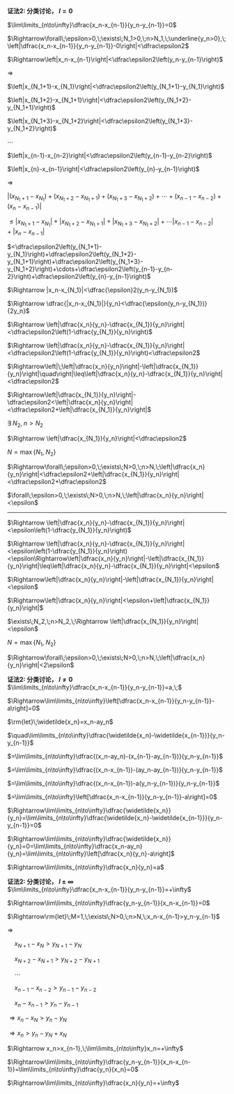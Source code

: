 **证法2: 分类讨论， $l=0$**  
  
$\lim\limits_{n\to\infty}\dfrac{x_n-x_{n-1}}{y_n-y_{n-1}}=0$  
  
$\Rightarrow\forall\;\epsilon>0,\;\exists\;N_1>0,\;n>N_1,\;\underline{y_n>0},\;\left|\dfrac{x_n-x_{n-1}}{y_n-y_{n-1}}-0\right|<\dfrac\epsilon2$  
  
$\Rightarrow\left|x_n-x_{n-1}\right|<\dfrac\epsilon2\left(y_n-y_{n-1}\right)$  
  
$\Rightarrow$  
  
$\left|x_{N_1+1}-x_{N_1}\right|<\dfrac\epsilon2\left(y_{N_1+1}-y_{N_1}\right)$  
  
$\left|x_{N_1+2}-x_{N_1+1}\right|<\dfrac\epsilon2\left(y_{N_1+2}-y_{N_1+1}\right)$  
  
$\left|x_{N_1+3}-x_{N_1+2}\right|<\dfrac\epsilon2\left(y_{N_1+3}-y_{N_1+2}\right)$  
  
$\cdots$  
  
$\left|x_{n-1}-x_{n-2}\right|<\dfrac\epsilon2\left(y_{n-1}-y_{n-2}\right)$  
  
$\left|x_{n}-x_{n-1}\right|<\dfrac\epsilon2\left(y_{n}-y_{n-1}\right)$  
  
$\Rightarrow$  
  
$\left|(x_{N_1+1}-x_{N_1})+(x_{N_1+2}-x_{N_1+1})+(x_{N_1+3}-x_{N_1+2})+\cdots+(x_{n-1}-x_{n-2})+(x_{n}-x_{n-1})\right|$  
  
$\leq\left|x_{N_1+1}-x_{N_1}\right|+\left|x_{N_1+2}-x_{N_1+1}\right|+\left|x_{N_1+3}-x_{N_1+2}\right|+\cdots\left|x_{n-1}-x_{n-2}\right|+\left|x_{n}-x_{n-1}\right|$  
  
$<\dfrac\epsilon2\left(y_{N_1+1}-y_{N_1}\right)+\dfrac\epsilon2\left(y_{N_1+2}-y_{N_1+1}\right)+\dfrac\epsilon2\left(y_{N_1+3}-y_{N_1+2}\right)+\cdots+\dfrac\epsilon2\left(y_{n-1}-y_{n-2}\right)+\dfrac\epsilon2\left(y_{n}-y_{n-1}\right)$  
  
$\Rightarrow |x_n-x_{N_1}|<\dfrac{\epsilon}2(y_n-y_{N_1})$  
  
$\Rightarrow \dfrac{|x_n-x_{N_1}|}{y_n}<\dfrac{\epsilon(y_n-y_{N_1})}{2y_n}$  
  
$\Rightarrow \left|\dfrac{x_n}{y_n}-\dfrac{x_{N_1}}{y_n}\right|<\dfrac\epsilon2\left(1-\dfrac{y_{N_1}}{y_n}\right)$  
  
$\Rightarrow \left|\dfrac{x_n}{y_n}-\dfrac{x_{N_1}}{y_n}\right|<\dfrac\epsilon2\left(1-\dfrac{y_{N_1}}{y_n}\right)<\dfrac\epsilon2$  
  
$\Rightarrow\left|\;\left|\dfrac{x_n}{y_n}\right|-\left|\dfrac{x_{N_1}}{y_n}\right|\quad\right|\leq\left|\dfrac{x_n}{y_n}-\dfrac{x_{N_1}}{y_n}\right|<\dfrac\epsilon2$  
  
$\Rightarrow\left|\dfrac{x_{N_1}}{y_n}\right|-\dfrac\epsilon2<\left|\dfrac{x_n}{y_n}\right|<\dfrac\epsilon2+\left|\dfrac{x_{N_1}}{y_n}\right|$  
  
$\exists\;N_2,\;n>N_2$  
  
$\Rightarrow \left|\dfrac{x_{N_1}}{y_n}\right|<\dfrac\epsilon2$  
  
$N=\max\{N_1,\;N_2\}$  
  
$\Rightarrow\forall\;\epsilon>0,\;\exists\;N>0,\;n>N,\;\left|\dfrac{x_n}{y_n}\right|<\dfrac\epsilon2+\left|\dfrac{x_{N_1}}{y_n}\right|<\dfrac\epsilon2+\dfrac\epsilon2$  
  
$\forall\;\epsilon>0,\;\exists\;N>0,\;n>N,\;\left|\dfrac{x_n}{y_n}\right|<\epsilon$  
  
---  
  
$\Rightarrow \left|\dfrac{x_n}{y_n}-\dfrac{x_{N_1}}{y_n}\right|<\epsilon\left(1-\dfrac{y_{N_1}}{y_n}\right)$  
  
$\Rightarrow \left|\dfrac{x_n}{y_n}-\dfrac{x_{N_1}}{y_n}\right|<\epsilon\left(1-\dfrac{y_{N_1}}{y_n}\right)<\epsilon\Rightarrow\left|\dfrac{x_n}{y_n}\right|-\left|\dfrac{x_{N_1}}{y_n}\right|\leq\left|\dfrac{x_n}{y_n}-\dfrac{x_{N_1}}{y_n}\right|<\epsilon$  
  
$\Rightarrow\left|\dfrac{x_n}{y_n}\right|-\left|\dfrac{x_{N_1}}{y_n}\right|<\epsilon$  
  
$\Rightarrow\left|\dfrac{x_n}{y_n}\right|<\epsilon+\left|\dfrac{x_{N_1}}{y_n}\right|$  
  
$\exists\;N_2,\;n>N_2,\;\Rightarrow \left|\dfrac{x_{N_1}}{y_n}\right|<\epsilon$  
  
$N=\max\{N_1,\;N_2\}$  
  
$\Rightarrow\forall\;\epsilon>0,\;\exists\;N>0,\;n>N,\;\left|\dfrac{x_n}{y_n}\right|<2\epsilon$  
  
**证法2: 分类讨论， $l\neq0$**  
$\lim\limits_{n\to\infty}\dfrac{x_n-x_{n-1}}{y_n-y_{n-1}}=a,\;$  
  
$\Rightarrow\lim\limits_{n\to\infty}\left[\dfrac{x_n-x_{n-1}}{y_n-y_{n-1}}-a\right]=0$  
  
$\rm{let}\;\widetilde{x_n}=x_n-ay_n$  
  
$\quad\lim\limits_{n\to\infty}\dfrac{\widetilde{x_n}-\widetilde{x_{n-1}}}{y_n-y_{n-1}}$  
  
$=\lim\limits_{n\to\infty}\dfrac{(x_n-ay_n)-(x_{n-1}-ay_{n-1})}{y_n-y_{n-1}}$  
  
$=\lim\limits_{n\to\infty}\dfrac{(x_n-x_{n-1})-(ay_n-ay_{n-1})}{y_n-y_{n-1}}$  
  
$=\lim\limits_{n\to\infty}\dfrac{(x_n-x_{n-1})-a(y_n-y_{n-1})}{y_n-y_{n-1}}$  
  
$=\lim\limits_{n\to\infty}\left[\dfrac{x_n-x_{n-1}}{y_n-y_{n-1}}-a\right]=0$  
  
$\Rightarrow\lim\limits_{n\to\infty}\dfrac{\widetilde{x_n}}{y_n}=\lim\limits_{n\to\infty}\dfrac{\widetilde{x_n}-\widetilde{x_{n-1}}}{y_n-y_{n-1}}=0$  
  
$\Rightarrow\lim\limits_{n\to\infty}\dfrac{\widetilde{x_n}}{y_n}=0=\lim\limits_{n\to\infty}\dfrac{x_n-ay_n}{y_n}=\lim\limits_{n\to\infty}\left[\dfrac{x_n}{y_n}-a\right]$  
  
$\Rightarrow\lim\limits_{n\to\infty}\dfrac{x_n}{y_n}=a$  
  
**证法2: 分类讨论， $l\pm\infty$**  
$\lim\limits_{n\to\infty}\dfrac{x_n-x_{n-1}}{y_n-y_{n-1}}=+\infty$  
  
$\Rightarrow\lim\limits_{n\to\infty}\dfrac{y_n-y_{n-1}}{x_n-x_{n-1}}=0$  
  
$\Rightarrow\rm{let}\;M=1,\;\exists\;N>0,\;n>N,\;x_n-x_{n-1}>y_n-y_{n-1}$  
  
$\Rightarrow$  
  
$\quad x_{N+1}-x_{N}>y_{N+1}-y_{N}$  
  
$\quad x_{N+2}-x_{N+1}>y_{N+2}-y_{N+1}$  
  
$\quad \cdots$  
  
$\quad x_{n-1}-x_{n-2}>y_{n-1}-y_{n-2}$  
  
$\quad x_{n}-x_{n-1}>y_{n}-y_{n-1}$  
  
$\Rightarrow x_n-x_N>y_n-y_N$  
  
$\Rightarrow x_n>y_n-y_N+x_N$  
  
$\Rightarrow x_n>x_{n-1},\;\lim\limits_{n\to\infty}x_n=+\infty$  
  
$\Rightarrow\lim\limits_{n\to\infty}\dfrac{y_n-y_{n-1}}{x_n-x_{n-1}}=\lim\limits_{n\to\infty}\dfrac{y_n}{x_n}=0$  
  
$\Rightarrow\lim\limits_{n\to\infty}\dfrac{x_n}{y_n}=+\infty$  
